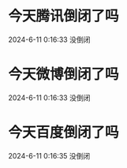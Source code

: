 # 今天腾讯倒闭了吗

2024-6-11 0:16:33 没倒闭

# 今天微博倒闭了吗

2024-6-11 0:16:33 没倒闭

# 今天百度倒闭了吗

2024-6-11 0:16:35 没倒闭

